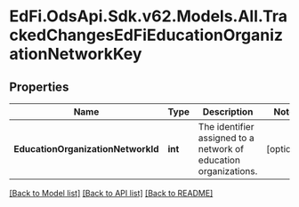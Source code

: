 # EdFi.OdsApi.Sdk.v62.Models.All.TrackedChangesEdFiEducationOrganizationNetworkKey

## Properties

Name | Type | Description | Notes
------------ | ------------- | ------------- | -------------
**EducationOrganizationNetworkId** | **int** | The identifier assigned to a network of education organizations. | [optional] 

[[Back to Model list]](../README.md#documentation-for-models) [[Back to API list]](../README.md#documentation-for-api-endpoints) [[Back to README]](../README.md)

